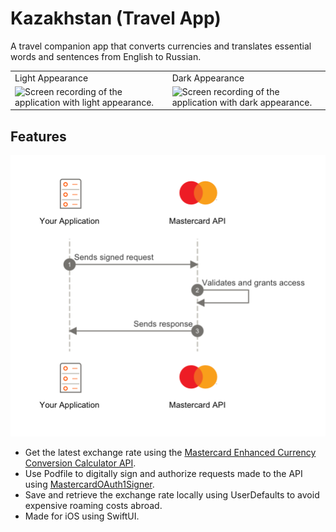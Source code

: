 # Kazakhstan (Travel App)
A travel companion app that converts currencies and translates essential words and sentences from English to Russian.

<table>
<tr>
<td>Light Appearance</td>
<td>Dark Appearance</td>
</tr>
<tr>
<td><img src="Resources/Kazakhstan-Light-Portrait.gif" alt="Screen recording of the application with light appearance."></td>
<td><img src="Resources/Kazakhstan-Dark-Portrait.gif" alt="Screen recording of the application with dark appearance."></td>
</tr>
</table>

## Features
![Mastercard API authentication process.](Resources/Mastercard-Authentication-Process.png)
- Get the latest exchange rate using the [Mastercard Enhanced Currency Conversion Calculator API](https://developer.mastercard.com/enhanced-currency-conversion-calculator/documentation/api-reference/).
- Use Podfile to digitally sign and authorize requests made to the API using [MastercardOAuth1Signer](https://github.com/Mastercard/oauth1-signer-swift).
- Save and retrieve the exchange rate locally using UserDefaults to avoid expensive roaming costs abroad.
- Made for iOS using SwiftUI.